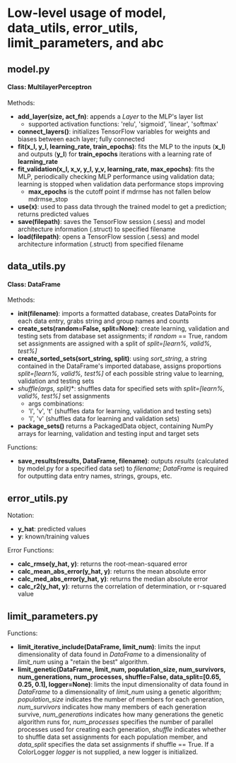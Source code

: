 # Low-level usage of model, data_utils, error_utils, limit_parameters, and abc

## model.py
#### Class: MultilayerPerceptron

Methods:
- **add_layer(size, act_fn)**: appends a *Layer* to the MLP's layer list
  - supported activation functions: 'relu', 'sigmoid', 'linear', 'softmax'
- **connect_layers()**: initializes TensorFlow variables for weights and biases between each layer; fully connected
- **fit(x_l, y_l, learning_rate, train_epochs)**: fits the MLP to the inputs (**x_l**) and outputs (**y_l**) for **train_epochs** iterations with a learning rate of **learning_rate**
- **fit_validation(x_l, x_v, y_l, y_v, learning_rate, max_epochs)**: fits the MLP, periodically checking MLP performance using validation data; learning is stopped when validation data performance stops improving
  - **max_epochs** is the cutoff point if mdrmse has not fallen below mdrmse_stop
- **use(x)**: used to pass data through the trained model to get a prediction; returns predicted values
- **save(filepath)**: saves the TensorFlow session (.sess) and model architecture information (.struct) to specified filename
- **load(filepath)**: opens a TensorFlow session (.sess) and model architecture information (.struct) from specified filename

## data_utils.py
#### Class: DataFrame
Methods:
- **__init__(filename)**: imports a formatted database, creates DataPoints for each data entry, grabs string and group names and counts
- **create_sets(random=False, split=None)**: create learning, validation and testing sets from database set assignments; if *random* == True, random set assignments are assigned with a split of *split=[learn%, valid%, test%]*
- **create_sorted_sets(sort_string, split)**: using *sort_string*, a string contained in the DataFrame's imported database, assigns proportions *split=[learn%, valid%, test%]* of each possible string value to learning, validation and testing sets
- **shuffle(args*, split)**: shuffles data for specified sets with *split=[learn%, valid%, test%]* set assignments
   - args combinations:
    - 'l', 'v', 't' (shuffles data for learning, validation and testing sets)
    - 'l', 'v' (shuffles data for learning and validation sets)
- **package_sets()** returns a PackagedData object, containing NumPy arrays for learning, validation and testing input and target sets

Functions:
- **save_results(results, DataFrame, filename)**: outputs *results* (calculated by model.py for a specified data set) to *filename*; *DataFrame* is required for outputting data entry names, strings, groups, etc.

## error_utils.py
Notation:
- **y_hat**: predicted values
- **y**: known/training values
  
Error Functions:
- **calc_rmse(y_hat, y)**: returns the root-mean-squared error
- **calc_mean_abs_error(y_hat, y)**: returns the mean absolute error
- **calc_med_abs_error(y_hat, y)**: returns the median absolute error
- **calc_r2(y_hat, y)**: returns the correlation of determination, or r-squared value

## limit_parameters.py
Functions:
- **limit_iterative_include(DataFrame, limit_num)**: limits the input dimensionality of data found in *DataFrame* to a dimensionality of *limit_num* using a "retain the best" algorithm.
- **limit_genetic(DataFrame, limit_num, population_size, num_survivors, num_generations, num_processes, shuffle=False, data_split=[0.65, 0.25, 0.1], logger=None)**: limits the input dimensionality of data found in *DataFrame* to a dimensionality of *limit_num* using a genetic algorithm; *population_size* indicates the number of members for each generation, *num_survivors* indicates how many members of each generation survive, *num_generations* indicates how many generations the genetic algorithm runs for, *num_processes* specifies the number of parallel processes used for creating each generation, *shuffle* indicates whether to shuffle data set assignments for each population member, and *data_split* specifies the data set assignments if shuffle == True. If a ColorLogger *logger* is not supplied, a new logger is initialized.
